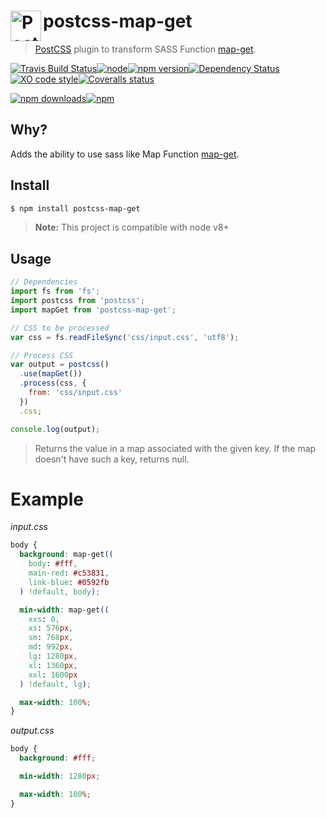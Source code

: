 # postcss-map-get <a href="https://github.com/postcss/postcss"><img align="left" height="49" title="PostCSS" src="http://postcss.github.io/postcss/logo.svg"></a>
> [PostCSS](https://github.com/postcss/postcss) plugin to transform SASS Function [map-get](http://sass-lang.com/documentation/Sass/Script/Functions.html#map_get-instance_method).  

[![Travis Build Status](https://img.shields.io/travis/Scrum/postcss-map-get/master.svg?style=flat-square&label=unix)](https://travis-ci.org/Scrum/postcss-map-get)[![node](https://img.shields.io/node/v/postcss-map-get.svg?maxAge=2592000&style=flat-square)]()[![npm version](https://img.shields.io/npm/v/postcss-map-get.svg?style=flat-square)](https://www.npmjs.com/package/postcss-map-get)[![Dependency Status](https://david-dm.org/scrum/postcss-map-get.svg?style=flat-square)](https://david-dm.org/scrum/postcss-map-get)[![XO code style](https://img.shields.io/badge/code_style-XO-5ed9c7.svg?style=flat-square)](https://github.com/sindresorhus/xo)[![Coveralls status](https://img.shields.io/coveralls/Scrum/postcss-map-get.svg?style=flat-square)](https://coveralls.io/r/Scrum/postcss-map-get)

[![npm downloads](https://img.shields.io/npm/dm/postcss-map-get.svg?style=flat-square)](https://www.npmjs.com/package/postcss-map-get)[![npm](https://img.shields.io/npm/dt/postcss-map-get.svg?style=flat-square)](https://www.npmjs.com/package/postcss-map-get)


## Why?
Adds the ability to use sass like Map Function [map-get](http://sass-lang.com/documentation/Sass/Script/Functions.html#map_get-instance_method).  

## Install

```bash
$ npm install postcss-map-get
```

> **Note:** This project is compatible with node v8+

## Usage

```js
// Dependencies
import fs from 'fs';
import postcss from 'postcss';
import mapGet from 'postcss-map-get';

// CSS to be processed
var css = fs.readFileSync('css/input.css', 'utf8');

// Process CSS
var output = postcss()
  .use(mapGet())
  .process(css, {
    from: 'css/input.css'
  })
  .css;

console.log(output);
```
> Returns the value in a map associated with the given key. If the map doesn't have such a key, returns null.

# Example

*input.css*
```css
body {
  background: map-get((
    body: #fff,
    main-red: #c53831,
    link-blue: #0592fb
  ) !default, body);

  min-width: map-get((
    xxs: 0,
    xs: 576px,
    sm: 768px,
    md: 992px,
    lg: 1280px,
    xl: 1360px,
    xxl: 1600px
  ) !default, lg);

  max-width: 100%;
}
```
*output.css*
```css
body {
  background: #fff;

  min-width: 1280px;

  max-width: 100%;
}
```
